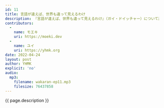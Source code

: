 ```yaml
---
id: 11
title: 言語が違えば、世界も違って見えるわけ
description: 『言語が違えば、世界も違って見えるわけ』（ガイ・ドイッチャー）について話しました。
contributors:
  - 
    name: モエキ
    uri: https://moeki.dev
  -
    name: ユイ
    uri: https://yhmk.org
date: 2022-04-24
layout: post
author: YHMK
explicit: 'no'
audio:
  mp3: 
    filename: wakaran-ep11.mp3
    filesize: 76437858
---
```


{{ page.description }}
